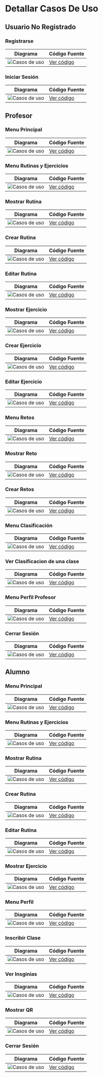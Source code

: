 # Detallar Casos De Uso

## Usuario No Registrado
### Registrarse 
| Diagrama | Código Fuente |
|----------|---------------|
| ![Casos de uso](../Imagenes/DetallarCasosDeUso/Registrarse.svg) | [Ver código](Registrarse.puml) |

### Iniciar Sesión 
| Diagrama | Código Fuente |
|----------|---------------|
| ![Casos de uso](https://github.com/celiabecerril/24-25-IdSw1-SDR/blob/0db27a83deee562f6b102843beed258f5352b1b6/Documentos/Imagenes/DetallarCasosDeUso/IniciarSesion.svg) | [Ver código](https://github.com/celiabecerril/24-25-IdSw1-SDR/blob/0db27a83deee562f6b102843beed258f5352b1b6/Documentos/DetallarCasosDeUso/IniciarSesion.puml) |

## Profesor
### Menu Principal 
| Diagrama | Código Fuente |
|----------|---------------|
| ![Casos de uso](https://github.com/celiabecerril/24-25-IdSw1-SDR/blob/e1c95d91903ec2c37505da5668d561056825d9b6/Documentos/Imagenes/DetallarCasosDeUso/Profesor/MenuPrincipalProfesor.svg) | [Ver código](https://github.com/celiabecerril/24-25-IdSw1-SDR/blob/e1c95d91903ec2c37505da5668d561056825d9b6/Documentos/DetallarCasosDeUso/Profesor/MenuPrincipalProfesor.puml) |

### Menu Rutinas y Ejercicios 
| Diagrama | Código Fuente |
|----------|---------------|
| ![Casos de uso](https://github.com/celiabecerril/24-25-IdSw1-SDR/blob/e1c95d91903ec2c37505da5668d561056825d9b6/Documentos/Imagenes/DetallarCasosDeUso/Profesor/Menu_Rutinas_Profesor.svg) | [Ver código](https://github.com/celiabecerril/24-25-IdSw1-SDR/blob/e1c95d91903ec2c37505da5668d561056825d9b6/Documentos/DetallarCasosDeUso/Profesor/Menu_Rutinas_Profesor.puml) |

### Mostrar Rutina
| Diagrama | Código Fuente |
|----------|---------------|
| ![Casos de uso](https://github.com/celiabecerril/24-25-IdSw1-SDR/blob/e1c95d91903ec2c37505da5668d561056825d9b6/Documentos/Imagenes/DetallarCasosDeUso/Profesor/MostrarRutina.svg) | [Ver código](https://github.com/celiabecerril/24-25-IdSw1-SDR/blob/e1c95d91903ec2c37505da5668d561056825d9b6/Documentos/DetallarCasosDeUso/Profesor/MostrarRutina.puml) |

### Crear Rutina
| Diagrama | Código Fuente |
|----------|---------------|
| ![Casos de uso](https://github.com/celiabecerril/24-25-IdSw1-SDR/blob/e1c95d91903ec2c37505da5668d561056825d9b6/Documentos/Imagenes/DetallarCasosDeUso/Profesor/CrearRutina.svg) | [Ver código](https://github.com/celiabecerril/24-25-IdSw1-SDR/blob/e1c95d91903ec2c37505da5668d561056825d9b6/Documentos/DetallarCasosDeUso/Profesor/CrearRutina.puml) |

### Editar Rutina
| Diagrama | Código Fuente |
|----------|---------------|
| ![Casos de uso](https://github.com/celiabecerril/24-25-IdSw1-SDR/blob/e1c95d91903ec2c37505da5668d561056825d9b6/Documentos/Imagenes/DetallarCasosDeUso/Profesor/EditarRutina.svg) | [Ver código](https://github.com/celiabecerril/24-25-IdSw1-SDR/blob/e1c95d91903ec2c37505da5668d561056825d9b6/Documentos/DetallarCasosDeUso/Profesor/EditarRutina.puml) |

### Mostrar Ejercicio
| Diagrama | Código Fuente |
|----------|---------------|
| ![Casos de uso](https://github.com/celiabecerril/24-25-IdSw1-SDR/blob/e1c95d91903ec2c37505da5668d561056825d9b6/Documentos/Imagenes/DetallarCasosDeUso/Profesor/MostrarEjercicio.svg) | [Ver código](https://github.com/celiabecerril/24-25-IdSw1-SDR/blob/e1c95d91903ec2c37505da5668d561056825d9b6/Documentos/DetallarCasosDeUso/Profesor/MostrarEjercicio.puml) |

### Crear Ejercicio
| Diagrama | Código Fuente |
|----------|---------------|
| ![Casos de uso](https://github.com/celiabecerril/24-25-IdSw1-SDR/blob/e1c95d91903ec2c37505da5668d561056825d9b6/Documentos/Imagenes/DetallarCasosDeUso/Profesor/CrearEjercicio.svg) | [Ver código](https://github.com/celiabecerril/24-25-IdSw1-SDR/blob/e1c95d91903ec2c37505da5668d561056825d9b6/Documentos/DetallarCasosDeUso/Profesor/CrearEjercicio.puml) |

### Editar Ejercicio
| Diagrama | Código Fuente |
|----------|---------------|
| ![Casos de uso](https://github.com/celiabecerril/24-25-IdSw1-SDR/blob/e1c95d91903ec2c37505da5668d561056825d9b6/Documentos/Imagenes/DetallarCasosDeUso/Profesor/EditarEjercicio.svg) | [Ver código](https://github.com/celiabecerril/24-25-IdSw1-SDR/blob/e1c95d91903ec2c37505da5668d561056825d9b6/Documentos/DetallarCasosDeUso/Profesor/EditarEjercicio.puml) |

### Menu Retos
| Diagrama | Código Fuente |
|----------|---------------|
| ![Casos de uso](https://github.com/celiabecerril/24-25-IdSw1-SDR/blob/e1c95d91903ec2c37505da5668d561056825d9b6/Documentos/Imagenes/DetallarCasosDeUso/Profesor/MenuRetos.svg) | [Ver código](https://github.com/celiabecerril/24-25-IdSw1-SDR/blob/e1c95d91903ec2c37505da5668d561056825d9b6/Documentos/DetallarCasosDeUso/Profesor/MenuRetos.puml) |

### Mostrar Reto
| Diagrama | Código Fuente |
|----------|---------------|
| ![Casos de uso](https://github.com/celiabecerril/24-25-IdSw1-SDR/blob/e1c95d91903ec2c37505da5668d561056825d9b6/Documentos/Imagenes/DetallarCasosDeUso/Profesor/MostrarReto.svg) | [Ver código](https://github.com/celiabecerril/24-25-IdSw1-SDR/blob/e1c95d91903ec2c37505da5668d561056825d9b6/Documentos/DetallarCasosDeUso/Profesor/MostrarReto.puml) |

### Crear Retos 
| Diagrama | Código Fuente |
|----------|---------------|
| ![Casos de uso](https://github.com/celiabecerril/24-25-IdSw1-SDR/blob/e1c95d91903ec2c37505da5668d561056825d9b6/Documentos/Imagenes/DetallarCasosDeUso/Profesor/CrearRetos.svg) | [Ver código](https://github.com/celiabecerril/24-25-IdSw1-SDR/blob/e1c95d91903ec2c37505da5668d561056825d9b6/Documentos/DetallarCasosDeUso/Profesor/CrearRetos.puml) |

### Menu Clasificación
| Diagrama | Código Fuente |
|----------|---------------|
| ![Casos de uso](https://github.com/celiabecerril/24-25-IdSw1-SDR/blob/e1c95d91903ec2c37505da5668d561056825d9b6/Documentos/Imagenes/DetallarCasosDeUso/Profesor/MenuClasificacion.svg) | [Ver código](https://github.com/celiabecerril/24-25-IdSw1-SDR/blob/e1c95d91903ec2c37505da5668d561056825d9b6/Documentos/DetallarCasosDeUso/Profesor/MenuClasificacion.puml) |

### Ver Clasificacion de una clase
| Diagrama | Código Fuente |
|----------|---------------|
| ![Casos de uso](https://github.com/celiabecerril/24-25-IdSw1-SDR/blob/e1c95d91903ec2c37505da5668d561056825d9b6/Documentos/Imagenes/DetallarCasosDeUso/Profesor/Ver_Alumnos_Clase.svg) | [Ver código](https://github.com/celiabecerril/24-25-IdSw1-SDR/blob/e1c95d91903ec2c37505da5668d561056825d9b6/Documentos/DetallarCasosDeUso/Profesor/Ver_Alumnos_Clase.puml) |

### Menu Perfil Profesor
| Diagrama | Código Fuente |
|----------|---------------|
| ![Casos de uso](https://github.com/celiabecerril/24-25-IdSw1-SDR/blob/main/Documentos/Imagenes/DetallarCasosDeUso/Profesor/Menu_Perfil_Profesor.svg) | [Ver código](https://github.com/celiabecerril/24-25-IdSw1-SDR/blob/main/Documentos/DetallarCasosDeUso/Profesor/Menu_Perfil_Profesor.puml) |

### Cerrar Sesión 
| Diagrama | Código Fuente |
|----------|---------------|
| ![Casos de uso](../Imagenes/DetallarCasosDeUso/CerrarSesion.svg) | [Ver código](CerrarSesion.puml) |

## Alumno
### Menu Principal 
| Diagrama | Código Fuente |
|----------|---------------|
| ![Casos de uso](https://github.com/celiabecerril/24-25-IdSw1-SDR/blob/e1c95d91903ec2c37505da5668d561056825d9b6/Documentos/Imagenes/DetallarCasosDeUso/Alumno/MenuPrincipalAlumno.svg) | [Ver código](https://github.com/celiabecerril/24-25-IdSw1-SDR/blob/e1c95d91903ec2c37505da5668d561056825d9b6/Documentos/DetallarCasosDeUso/Alumno/MenuPrincipalAlumno.puml) |

### Menu Rutinas y Ejercicios 
| Diagrama | Código Fuente |
|----------|---------------|
| ![Casos de uso](https://github.com/celiabecerril/24-25-IdSw1-SDR/blob/e1c95d91903ec2c37505da5668d561056825d9b6/Documentos/Imagenes/DetallarCasosDeUso/Alumno/Menu_Rutinas_Alumno.svg) | [Ver código](https://github.com/celiabecerril/24-25-IdSw1-SDR/blob/e1c95d91903ec2c37505da5668d561056825d9b6/Documentos/DetallarCasosDeUso/Alumno/Menu_Rutinas_Alumno.puml) |

### Mostrar Rutina
| Diagrama | Código Fuente |
|----------|---------------|
| ![Casos de uso](https://github.com/celiabecerril/24-25-IdSw1-SDR/blob/fce589aa54c40172d918059f331086cca66594cf/Documentos/Imagenes/DetallarCasosDeUso/Alumno/MostrarRutina.svg) | [Ver código](https://github.com/celiabecerril/24-25-IdSw1-SDR/blob/fce589aa54c40172d918059f331086cca66594cf/Documentos/DetallarCasosDeUso/Alumno/MostrarRutina.puml) |

### Crear Rutina
| Diagrama | Código Fuente |
|----------|---------------|
| ![Casos de uso](https://github.com/celiabecerril/24-25-IdSw1-SDR/blob/e1c95d91903ec2c37505da5668d561056825d9b6/Documentos/Imagenes/DetallarCasosDeUso/Alumno/CrearRutina.svg) | [Ver código](https://github.com/celiabecerril/24-25-IdSw1-SDR/blob/e1c95d91903ec2c37505da5668d561056825d9b6/Documentos/DetallarCasosDeUso/Alumno/CrearRutina.puml) |

### Editar Rutina
| Diagrama | Código Fuente |
|----------|---------------|
| ![Casos de uso](https://github.com/celiabecerril/24-25-IdSw1-SDR/blob/e1c95d91903ec2c37505da5668d561056825d9b6/Documentos/Imagenes/DetallarCasosDeUso/Alumno/EditarRutina.svg) | [Ver código](https://github.com/celiabecerril/24-25-IdSw1-SDR/blob/e1c95d91903ec2c37505da5668d561056825d9b6/Documentos/DetallarCasosDeUso/Alumno/EditarRutina.puml) |

### Mostrar Ejercicio
| Diagrama | Código Fuente |
|----------|---------------|
| ![Casos de uso](https://github.com/celiabecerril/24-25-IdSw1-SDR/blob/fce589aa54c40172d918059f331086cca66594cf/Documentos/Imagenes/DetallarCasosDeUso/Alumno/MostrarEjercicio.svg) | [Ver código](https://github.com/celiabecerril/24-25-IdSw1-SDR/blob/fce589aa54c40172d918059f331086cca66594cf/Documentos/DetallarCasosDeUso/Alumno/MostrarEjercicio.puml) |

### Menu Perfil
| Diagrama | Código Fuente |
|----------|---------------|
| ![Casos de uso](https://github.com/celiabecerril/24-25-IdSw1-SDR/blob/e1c95d91903ec2c37505da5668d561056825d9b6/Documentos/Imagenes/DetallarCasosDeUso/Alumno/MenuPerfilAlumno.svg) | [Ver código](https://github.com/celiabecerril/24-25-IdSw1-SDR/blob/e1c95d91903ec2c37505da5668d561056825d9b6/Documentos/DetallarCasosDeUso/Alumno/MenuPerfilAlumno.puml) |

### Inscribir Clase
| Diagrama | Código Fuente |
|----------|---------------|
| ![Casos de uso](https://github.com/celiabecerril/24-25-IdSw1-SDR/blob/e1c95d91903ec2c37505da5668d561056825d9b6/Documentos/Imagenes/DetallarCasosDeUso/Alumno/InscribirClase.svg) | [Ver código](https://github.com/celiabecerril/24-25-IdSw1-SDR/blob/e1c95d91903ec2c37505da5668d561056825d9b6/Documentos/DetallarCasosDeUso/Alumno/InscribirClase.puml) |

### Ver Insginias
| Diagrama | Código Fuente |
|----------|---------------|
| ![Casos de uso](https://github.com/celiabecerril/24-25-IdSw1-SDR/blob/d3c4c4d7d5f7a92cd9d2ce3b2315a1be89050778/Documentos/Imagenes/DetallarCasosDeUso/Alumno/VerInsignias.svg) | [Ver código](https://github.com/celiabecerril/24-25-IdSw1-SDR/blob/d3c4c4d7d5f7a92cd9d2ce3b2315a1be89050778/Documentos/DetallarCasosDeUso/Alumno/VerInsignias.puml) |

### Mostrar QR
| Diagrama | Código Fuente |
|----------|---------------|
| ![Casos de uso](https://github.com/celiabecerril/24-25-IdSw1-SDR/blob/e1c95d91903ec2c37505da5668d561056825d9b6/Documentos/Imagenes/DetallarCasosDeUso/Alumno/MostrarQR.svg) | [Ver código](https://github.com/celiabecerril/24-25-IdSw1-SDR/blob/e1c95d91903ec2c37505da5668d561056825d9b6/Documentos/DetallarCasosDeUso/Alumno/MostrarQR.puml) |

### Cerrar Sesión 
| Diagrama | Código Fuente |
|----------|---------------|
| ![Casos de uso](../Imagenes/DetallarCasosDeUso/CerrarSesion.svg) | [Ver código](CerrarSesion.puml) |


